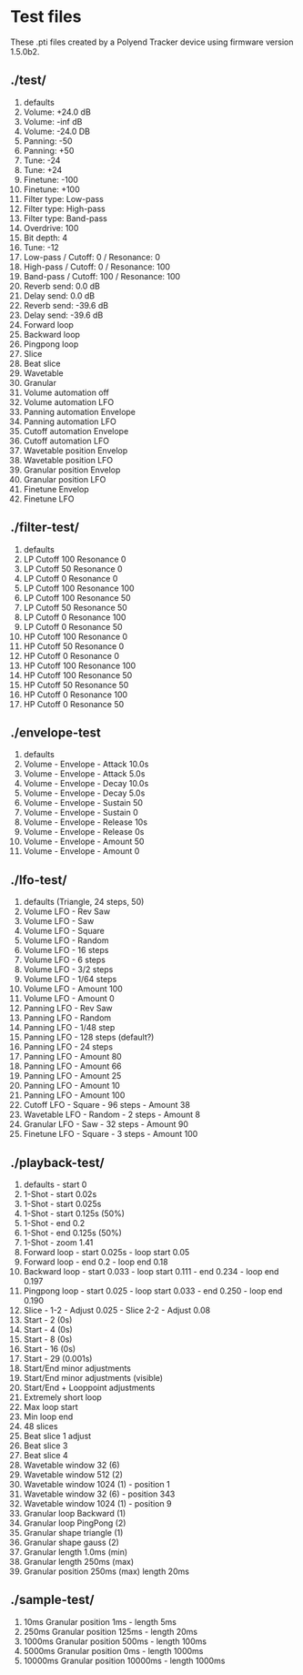 # Test files

These .pti files created by a Polyend Tracker device using
firmware version 1.5.0b2.

## ./test/

1. defaults
2. Volume: +24.0 dB
3. Volume: -inf dB
4. Volume: -24.0 DB
5. Panning: -50
6. Panning: +50
7. Tune: -24
8. Tune: +24
9. Finetune: -100
10. Finetune: +100
11. Filter type: Low-pass
12. Filter type: High-pass
13. Filter type: Band-pass
14. Overdrive: 100
15. Bit depth: 4
16. Tune: -12
17. Low-pass / Cutoff: 0 / Resonance: 0
18. High-pass / Cutoff: 0 / Resonance: 100
19. Band-pass / Cutoff: 100 / Resonance: 100
20. Reverb send: 0.0 dB
21. Delay send: 0.0 dB
22. Reverb send: -39.6 dB
23. Delay send: -39.6 dB
24. Forward loop
25. Backward loop
26. Pingpong loop
27. Slice
28. Beat slice
29. Wavetable
30. Granular
31. Volume automation off
32. Volume automation LFO
33. Panning automation Envelope
34. Panning automation LFO
35. Cutoff automation Envelope
36. Cutoff automation LFO
37. Wavetable position Envelop
38. Wavetable position LFO
39. Granular position Envelop
40. Granular position LFO
41. Finetune Envelop
42. Finetune LFO

## ./filter-test/

1. defaults
2. LP Cutoff 100 Resonance 0
3. LP Cutoff 50 Resonance 0
4. LP Cutoff 0 Resonance 0
5. LP Cutoff 100 Resonance 100
6. LP Cutoff 100 Resonance 50
7. LP Cutoff 50 Resonance 50
8. LP Cutoff 0 Resonance 100
9. LP Cutoff 0 Resonance 50
10. HP Cutoff 100 Resonance 0
11. HP Cutoff 50 Resonance 0
12. HP Cutoff 0 Resonance 0
13. HP Cutoff 100 Resonance 100
14. HP Cutoff 100 Resonance 50
15. HP Cutoff 50 Resonance 50
16. HP Cutoff 0 Resonance 100
17. HP Cutoff 0 Resonance 50

## ./envelope-test

1. defaults
2. Volume - Envelope - Attack 10.0s
3. Volume - Envelope - Attack 5.0s
4. Volume - Envelope - Decay 10.0s
5. Volume - Envelope - Decay 5.0s
6. Volume - Envelope - Sustain 50
7. Volume - Envelope - Sustain 0
8. Volume - Envelope - Release 10s
9. Volume - Envelope - Release 0s
10. Volume - Envelope - Amount 50
11. Volume - Envelope - Amount 0

## ./lfo-test/

1. defaults (Triangle, 24 steps, 50)
2. Volume LFO - Rev Saw
3. Volume LFO - Saw
4. Volume LFO - Square
5. Volume LFO - Random
6. Volume LFO - 16 steps
7. Volume LFO - 6 steps
8. Volume LFO - 3/2 steps
9. Volume LFO - 1/64 steps
10. Volume LFO - Amount 100
11. Volume LFO - Amount 0
12. Panning LFO - Rev Saw
13. Panning LFO - Random
14. Panning LFO - 1/48 step
15. Panning LFO - 128 steps (default?)
16. Panning LFO - 24 steps
17. Panning LFO - Amount 80
18. Panning LFO - Amount 66
19. Panning LFO - Amount 25
20. Panning LFO - Amount 10
21. Panning LFO - Amount 100
22. Cutoff LFO - Square - 96 steps - Amount 38
23. Wavetable LFO - Random - 2 steps - Amount 8
24. Granular LFO - Saw - 32 steps - Amount 90
25. Finetune LFO - Square - 3 steps - Amount 100

## ./playback-test/

1. defaults - start 0
2. 1-Shot - start 0.02s
3. 1-Shot - start 0.025s
4. 1-Shot - start 0.125s (50%)
5. 1-Shot - end 0.2
6. 1-Shot - end 0.125s (50%)
7. 1-Shot - zoom 1.41
8. Forward loop - start 0.025s - loop start 0.05
9. Forward loop - end 0.2 - loop end 0.18
10. Backward loop - start 0.033 - loop start 0.111 - end 0.234 - loop end 0.197
11. Pingpong loop - start 0.025 - loop start 0.033 - end 0.250 - loop end 0.190
12. Slice - 1-2 - Adjust 0.025 - Slice 2-2 - Adjust 0.08
13. Start - 2 (0s)
14. Start - 4 (0s)
15. Start - 8 (0s)
16. Start - 16 (0s)
17. Start - 29 (0.001s)
18. Start/End minor adjustments
19. Start/End minor adjustments (visible)
20. Start/End + Looppoint adjustments
21. Extremely short loop
22. Max loop start
23. Min loop end
24. 48 slices
25. Beat slice 1 adjust
26. Beat slice 3
27. Beat slice 4
28. Wavetable window 32 (6)
29. Wavetable window 512 (2)
30. Wavetable window 1024 (1) - position 1
31. Wavetable window 32 (6) - position 343
32. Wavetable window 1024 (1) - position 9
33. Granular loop Backward (1)
34. Granular loop PingPong (2)
35. Granular shape triangle (1)
36. Granular shape gauss (2)
37. Granular length 1.0ms (min)
38. Granular length 250ms (max)
39. Granular position 250ms (max) length 20ms

## ./sample-test/

1. 10ms Granular position 1ms - length 5ms
2. 250ms Granular position 125ms - length 20ms
3. 1000ms Granular position 500ms - length 100ms
4. 5000ms Granular position 0ms - length 1000ms
5. 10000ms Granular position 10000ms - length 1000ms